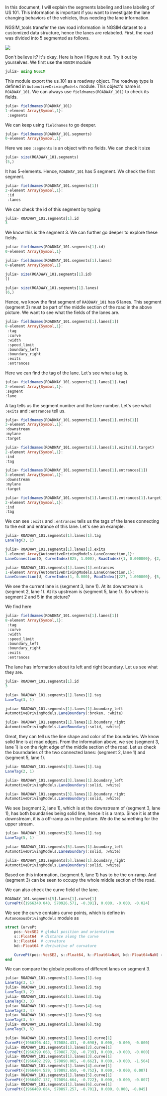 
In this document, I will explain the segments labeling and lane labeling of US 101. This information is important if you want to investigate the lane changing behaviors of the vehicles, thus needing the lane information. 

NGSIM_tools transfer the raw road information in NGSIM dataset to a customized data structure, hence the lanes are relabeled. First, the road was divided into 5 segmented as follows.

![](./images/US101_segment.png)

Don't believe it? It's okay. Here is how I figure it out. Try it out by yourselves. We first use the `NGSIM` module
```julia
julia> using NGSIM
```
This module export the us_101 as a roadway object. The roadway type is defined in `AutomotiveDrivingModels` module. This object's name is `ROADWAY_101`. We can always use `fieldnames(ROADWAY_101)` to check its fields.
```julia
julia> fieldnames(ROADWAY_101)
1-element Array{Symbol,1}:
 :segments
```
We can keep using `fieldnames` to go deeper.
```julia
julia> fieldnames(ROADWAY_101.segments)
0-element Array{Symbol,1}
```
Here we see `:segments` is an object with no fields. We can check it size
```julia
julia> size(ROADWAY_101.segments)
(5,)
```
It has 5-elements. Hence, `ROADWAY_101` has 5 segment. We check the first segment.
```julia
julia> fieldnames(ROADWAY_101.segments[1])
2-element Array{Symbol,1}:
 :id   
 :lanes
```
We can check the id of this segment by typing
```julia
julia> ROADWAY_101.segments[1].id
3
```
We know this is the segment 3. We can further go deeper to explore these fields.
```julia
julia> fieldnames(ROADWAY_101.segments[1].id)
0-element Array{Symbol,1}

julia> fieldnames(ROADWAY_101.segments[1].lanes)
0-element Array{Symbol,1}

julia> size(ROADWAY_101.segments[1].id)
()

julia> size(ROADWAY_101.segments[1].lanes)
(6,)
```
Hence, we know the first segment of `RAODWAY_101` has 6 lanes. This segment (segment 3) must be part of the middle section of the road in the above picture. We want to see what the fields of the lanes are.
```julia
julia> fieldnames(ROADWAY_101.segments[1].lanes[1])
8-element Array{Symbol,1}:
 :tag           
 :curve         
 :width         
 :speed_limit   
 :boundary_left 
 :boundary_right
 :exits         
 :entrances   
 ```
 Here we can find the tag of the lane. Let's see what a tag is.
 ```julia
julia> fieldnames(ROADWAY_101.segments[1].lanes[1].tag)
2-element Array{Symbol,1}:
 :segment
 :lane  
 ```
 A tag tells us the segment number and the lane number. 
 Let's see what `:exits` and `:entrances` tell us.
 ```julia
 julia> fieldnames(ROADWAY_101.segments[1].lanes[1].exits[1])
3-element Array{Symbol,1}:
 :downstream
 :mylane    
 :target    

julia> fieldnames(ROADWAY_101.segments[1].lanes[1].exits[1].target)
2-element Array{Symbol,1}:
 :ind
 :tag
 
 julia> fieldnames(ROADWAY_101.segments[1].lanes[1].entrances[1])
3-element Array{Symbol,1}:
 :downstream
 :mylane    
 :target    

julia> fieldnames(ROADWAY_101.segments[1].lanes[1].entrances[1].target)
2-element Array{Symbol,1}:
 :ind
 :tag
 ```
 We can see `:exits` and `:entrances` tells us the tags of the lanes connecting to the exit and entrance of this lane. Let's see an example.
 ```julia
julia> ROADWAY_101.segments[1].lanes[1].tag
LaneTag(3, 1)

julia> ROADWAY_101.segments[1].lanes[1].exits
1-element Array{AutomotiveDrivingModels.LaneConnection,1}:
 LaneConnection(D, CurveIndex(825, 1.000), RoadIndex({1, 0.000000}, {2, 1})

julia> ROADWAY_101.segments[1].lanes[1].entrances
1-element Array{AutomotiveDrivingModels.LaneConnection,1}:
 LaneConnection(U, CurveIndex(1, 0.000), RoadIndex({227, 1.000000}, {5, 1})
 ```
 We see the current lane is (segment 3, lane 1). At its downstream is (segment 2, lane 1). At its upstream is (segment 5, lane 1). So where is segment 2 and 5 in the picture?
 
We find here 
```julia
julia> fieldnames(ROADWAY_101.segments[1].lanes[1])
8-element Array{Symbol,1}:
 :tag           
 :curve         
 :width         
 :speed_limit   
 :boundary_left 
 :boundary_right
 :exits         
 :entrances   
 ```
 The lane has information about its left and right boundary. Let us see what they are.
 ```julia
 julia> ROADWAY_101.segments[1].id
3

julia> ROADWAY_101.segments[1].lanes[1].tag
LaneTag(3, 1)
 
julia> ROADWAY_101.segments[1].lanes[1].boundary_left
AutomotiveDrivingModels.LaneBoundary(:broken, :white)

julia> ROADWAY_101.segments[1].lanes[1].boundary_right
AutomotiveDrivingModels.LaneBoundary(:solid, :white)
```
Great, they can tell us the line shape and color of the boundaries. We know solid line is at road edges. From the information above, we see (segment 3, lane 1) is on the right edge of the middle section of the road. Let us check the bourndaries of the two connected lanes: (segment 2, lane 1) and (segment 5, lane 1).
```julia
julia> ROADWAY_101.segments[3].lanes[1].tag
LaneTag(2, 1)

julia> ROADWAY_101.segments[3].lanes[1].boundary_left
AutomotiveDrivingModels.LaneBoundary(:solid, :white)

julia> ROADWAY_101.segments[3].lanes[1].boundary_right
AutomotiveDrivingModels.LaneBoundary(:solid, :white)
```
We see (segment 2, lane 1), which is at the downstream of (segment 3, lane 1), has both boundaries being solid line, hence it is a ramp. Since it is at the downstream, it is a off-ramp as in the picture. We do the samething for the upper stream.
```julia
julia> ROADWAY_101.segments[5].lanes[1].tag
LaneTag(5, 1)

julia> ROADWAY_101.segments[5].lanes[1].boundary_left
AutomotiveDrivingModels.LaneBoundary(:solid, :white)

julia> ROADWAY_101.segments[5].lanes[1].boundary_right
AutomotiveDrivingModels.LaneBoundary(:solid, :white)
```
Based on this information, (segment 5, lane 1) has to be the on-ramp. And (segment 3) can be seen to occupy the whole middle section of the road. 

We can also check the curve field of the lane.
```julia
ROADWAY_101.segments[5].lanes[1].curve[1]
CurvePt({1966340.040, 570926.571, -0.391}, 0.000, -0.000, -0.024)
```
We see the curve contains curve points, which is define in `AutonomousDrivingModels` module as
```julia
struct CurvePt
    pos::VecSE2 # global position and orientation
    s::Float64  # distance along the curve
    k::Float64  # curvature
    kd::Float64 # derivative of curvature

    CurvePt(pos::VecSE2, s::Float64, k::Float64=NaN, kd::Float64=NaN) = new(pos, s, k, kd)
end
```
We can compare the globale positions of different lanes on segment 3.
```julia
julia> ROADWAY_101.segments[1].lanes[1].tag
LaneTag(3, 1)
julia> ROADWAY_101.segments[1].lanes[2].tag
LaneTag(3, 2)
julia> ROADWAY_101.segments[1].lanes[3].tag
LaneTag(3, 3)
julia> ROADWAY_101.segments[1].lanes[4].tag
LaneTag(3, 4)
julia> ROADWAY_101.segments[1].lanes[5].tag
LaneTag(3, 5)
julia> ROADWAY_101.segments[1].lanes[6].tag
LaneTag(3, 6)

julia> ROADWAY_101.segments[1].lanes[1].curve[1]
CurvePt({1966396.442, 570884.431, -0.690}, 0.000, -0.000, -0.000)
julia> ROADWAY_101.segments[1].lanes[2].curve[1]
CurvePt({1966399.668, 570887.728, -0.739}, 0.000, -0.000, -0.000)
julia> ROADWAY_101.segments[1].lanes[3].curve[1]
CurvePt({1966402.299, 570890.065, -0.662}, 0.000, -0.000, -1.564)
julia> ROADWAY_101.segments[1].lanes[4].curve[1]
CurvePt({1966404.529, 570892.650, -0.752}, 0.000, -0.000, 0.007)
julia> ROADWAY_101.segments[1].lanes[5].curve[1]
CurvePt({1966407.137, 570894.664, -0.722}, 0.000, -0.000, -0.007)
julia> ROADWAY_101.segments[1].lanes[6].curve[1]
CurvePt({1966409.684, 570897.257, -0.701}, 0.000, 0.000, -0.045)
```
